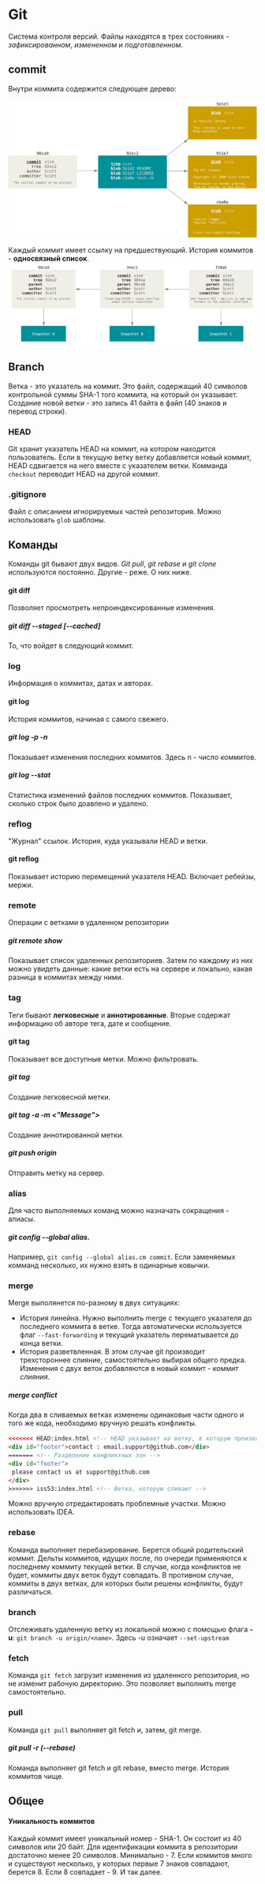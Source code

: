 # Git

Система контроля версий. Файлы находятся в трех состояниях - _зафиксированном_, _измененном_ и _подготовленном_.

## commit
Внутри коммита содержится следующее дерево:

![Коммит](https://raw.githubusercontent.com/DmitryPosadskiy/StudyEveryday/develop/git/src/resources/img/commit.png)

Каждый коммит имеет ссылку на предшествующий. История коммитов - **односвязный список**.
![Коммит](https://raw.githubusercontent.com/DmitryPosadskiy/StudyEveryday/develop/git/src/resources/img/commit-history.png)

## Branch
Ветка - это указатель на коммит. Это файл, содержащий 40 символов контрольной суммы SHA-1 того коммита, на который он
указывает. Создание новой ветки - это запись 41 байта в файл (40 знаков и перевод строки).

### HEAD
Git хранит указатель HEAD на коммит, на котором находится пользователь. Если в текущую ветку ветку добавляется новый
коммит, HEAD сдвигается на него вместе с указателем ветки. Комманда `checkout` переводит HEAD на другой коммит.

### .gitignore
Файл с описанием игнорируемых частей репозитория. Можно использовать `glob` шаблоны.

## Команды

Команды git бывают двух видов. _Git pull_, _git rebase_ и _git clone_ используются постоянно. Другие - реже. О них ниже.

#### git diff
Позволяет просмотреть непроиндексированные изменения.

##### git diff --staged [--cached]
То, что войдет в следующий коммит.

### log
Информация о коммитах, датах и авторах.
 
#### git log
История коммитов, начиная с самого свежего.

##### git log -p -n
Показывает изменения последних коммитов. Здесь n - число коммитов.

##### git log --stat
Статистика изменений файлов последних коммитов. Показывает, сколько строк было доавлено и удалено.

### reflog
"Журнал" ссылок. История, куда указывали HEAD и ветки.

#### git reflog
Показывает историю перемещений указателя HEAD. Включает ребейзы, мержи.

### remote
Операции с ветками в удаленном репозитории

##### git remote show
Показывает список удаленных репозиториев. Затем по каждому из них можно увидеть данные: какие ветки есть на сервере
и локально, какая разница в коммитах между ними.

### tag
Теги бывают **легковесные** и **аннотированные**. Вторые содержат информацию об авторе тега, дате и сообщение.

#### git tag
Показывает все доступные метки. Можно фильтровать.

##### git tag <name>
Создание легковесной метки.

##### git tag -a <name> -m <"Message">
Создание аннотированной метки.

##### git push origin <name>
Отправить метку на сервер.

### alias
Для часто выполняемых команд можно назначать сокращения - алиасы.

##### git config --global alias.<short-name> <default-name>
Например, `git config --global alias.cm commit`. Если заменяемых комманд несколько, их нужно взять в одинарные ковычки.

### merge
Merge выполянется по-разному в двух ситуациях: 
* История линейна. Нужно выполнить merge с текущего указателя до последнего коммита в ветке. Тогда автоматически
используется флаг `--fast-forwarding` и текущий указатель перематывается до конца ветки.
* История разветвленная. В этом случае git производит трехстороннее слияние, самостоятельно выбирая общего предка.
Изменения с двух веток добавляются в новый коммит - _коммит слияния_.

##### merge conflict
Когда два в сливаемых ветках изменены одинаковые части одного и того же кода, необходимо вручную решать конфликты.
```html
<<<<<<< HEAD:index.html <!-- HEAD указывает на ветку, в которую производится слитие -->
<div id="footer">contact : email.support@github.com</div>
======= <!-- Разделение конфликтных зон -->
<div id="footer">
 please contact us at support@github.com
</div>
>>>>>>> iss53:index.html <!-- Ветка, которую сливают -->
```
Можно вручную отредактировать проблемные участки. Можно использовать IDEA.

### rebase 
Команда выполняет перебазирование. Берется общий родительский коммит. Дельты коммитов, идущих после, по очереди
применяются к последнему коммиту текущей ветки. В случае, когда конфликтов не будет, коммиты двух веток будут совпадать.
В противном случае, коммиты в двух ветках, для которых были решены конфликты, будут различаться.

### branch
Отслеживать удаленную ветку из локальной можно с помощью флага **-u**: `git branch -u origin/<name>`. Здесь -u означает 
`--set-upstream`

### fetch
Команда `git fetch` загрузит изменения из удаленного репозитория, но не изменит рабочую директорию. Это позволяет
выполнить merge самостоятельно.

### pull
Команда `git pull` выполняет git fetch и, затем, git merge.

##### git pull -r (--rebase)
Команда выполняет git fetch и git rebase, вместо merge. История коммитов чище.

## Общее

#### Уникальность коммитов
Каждый коммит имеет уникальный номер - SHA-1. Он состоит из 40 символов или 20 байт. Для идентификации коммита в
репозитории достаточно менее 20 символов. Минимально - 7. Если коммитов много и существуют несколько, у которых первые
7 знаков совпадают, берется 8. Если 8 совпадает - 9. И так далее.